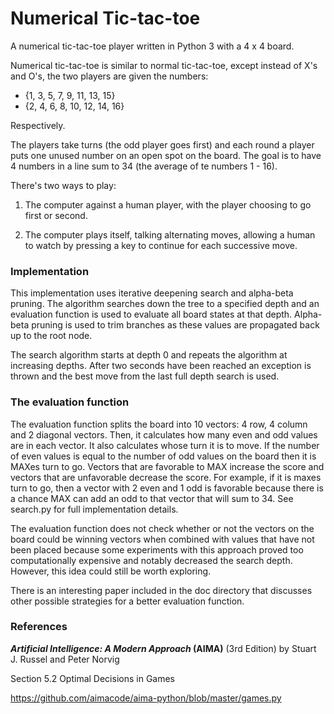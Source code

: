# Numerical Tic-tac-toe

A numerical tic-tac-toe player written in Python 3 with a 4 x 4 board.

Numerical tic-tac-toe is similar to normal tic-tac-toe, except instead of X's and O's, the two players are given the numbers:

- {1, 3, 5, 7, 9, 11, 13, 15}
- {2, 4, 6, 8, 10, 12, 14, 16}

Respectively.

The players take turns (the odd player goes first) and each round a player puts one unused number on an open spot on the board. The goal is to have 4 numbers in a line sum to 34 (the average of te numbers 1 - 16).

There's two ways to play:

1. The computer against a human player, with the player choosing to go first or second.

2. The computer plays itself, talking alternating moves, allowing a human to watch by pressing a key to continue for each successive move.

### Implementation
This implementation uses iterative deepening search and alpha-beta pruning. The algorithm searches down the tree to a specified depth and an evaluation function is used to evaluate all board states at that depth. Alpha-beta pruning is used to trim branches as these values are propagated back up to the root node. 

The search algorithm starts at depth 0 and repeats the algorithm at increasing depths. After two seconds have been reached an exception is thrown and the best move from the last full depth search is used.

### The evaluation function
The evaluation function splits the board into 10 vectors: 4 row, 4 column and 2 diagonal vectors. Then, it calculates
how many even and odd values are in each vector. It also calculates whose turn it is to move. If the number of even
values is equal to the number of odd values on the board then it is MAXes turn to go. Vectors that are favorable to MAX
increase the score and vectors that are unfavorable decrease the score. For example, if it is maxes turn to go, then a vector
with 2 even and 1 odd is favorable because there is a chance MAX can add an odd to that vector that will sum to 34. 
See search.py for full implementation details.

The evaluation function does not check whether or not the vectors on the board could be winning vectors when 
combined with values that have not been placed because some experiments with this approach proved too computationally 
expensive and notably decreased the search depth. However, this idea could still be worth exploring.
 
There is an interesting paper included in the doc directory that discusses other possible strategies for a 
better evaluation function.



### References

***Artificial Intelligence: A Modern Approach* (AIMA)** (3rd Edition) by Stuart J. Russel and Peter Norvig

Section 5.2 Optimal Decisions in Games

https://github.com/aimacode/aima-python/blob/master/games.py
